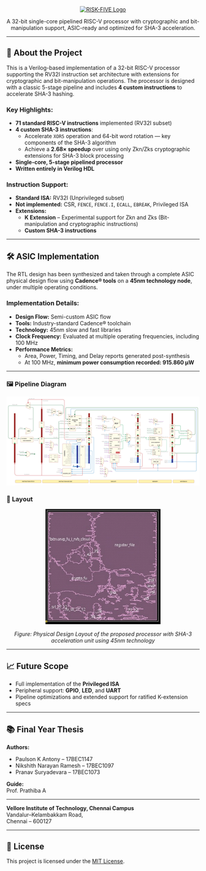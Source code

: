 <p align="center">
  <a href="https://github.com/paulsonkantony/risk-five/">
    <img src="images/logo.png" alt="RISK-FIVE Logo" width="256" height="80">
  </a>
</p>

<p align="center">
  A 32-bit single-core pipelined RISC-V processor with cryptographic and bit-manipulation support, ASIC-ready and optimized for SHA-3 acceleration.
</p>

---

## 🚀 About the Project

This is a Verilog-based implementation of a 32-bit RISC-V processor supporting the RV32I instruction set architecture with extensions for cryptographic and bit-manipulation operations. The processor is designed with a classic 5-stage pipeline and includes **4 custom instructions** to accelerate SHA-3 hashing.

### Key Highlights:
- **71 standard RISC-V instructions** implemented (RV32I subset)
- **4 custom SHA-3 instructions**:
  - Accelerate `XOR5` operation and 64-bit word rotation — key components of the SHA-3 algorithm
  - Achieve a **2.68× speedup** over using only Zkn/Zks cryptographic extensions for SHA-3 block processing
- **Single-core, 5-stage pipelined processor**
- **Written entirely in Verilog HDL**

### Instruction Support:
- **Standard ISA:** RV32I (Unprivileged subset)
- **Not implemented:** CSR, `FENCE`, `FENCE.I`, `ECALL`, `EBREAK`, Privileged ISA
- **Extensions:**
  - **K Extension** – Experimental support for Zkn and Zks (Bit-manipulation and cryptographic instructions)
  - **Custom SHA-3 instructions**

---

## 🛠️ ASIC Implementation

The RTL design has been synthesized and taken through a complete ASIC physical design flow using **Cadence® tools** on a **45nm technology node**, under multiple operating conditions.

### Implementation Details:
- **Design Flow:** Semi-custom ASIC flow  
- **Tools:** Industry-standard Cadence® toolchain  
- **Technology:** 45nm slow and fast libraries  
- **Clock Frequency:** Evaluated at multiple operating frequencies, including 100 MHz  
- **Performance Metrics:**
  - Area, Power, Timing, and Delay reports generated post-synthesis  
  - At 100 MHz, **minimum power consumption recorded: 915.860 μW**

---

### 🖼️ Pipeline Diagram

<p align="center">
  <img src="images/Pipeline_Datapath.png" alt="Pipeline Diagram">
</p>

### 🧿 Layout

<p align="center">
  <img src="images/Layout.png" alt="ASIC Layout from Cadence" width="300">
</p>

<p align="center">
  <em>Figure: Physical Design Layout of the proposed processor with SHA-3 acceleration unit using 45nm technology</em>
</p>

---

## 📈 Future Scope

- Full implementation of the **Privileged ISA**
- Peripheral support: **GPIO**, **LED**, and **UART**
- Pipeline optimizations and extended support for ratified K-extension specs

---

## 📚 Final Year Thesis

**Authors:**  
- Paulson K Antony – 17BEC1147  
- Nikshith Narayan Ramesh – 17BEC1097  
- Pranav Suryadevara – 17BEC1073  

**Guide:**  
Prof. Prathiba A

---

**Vellore Institute of Technology, Chennai Campus**  
Vandalur–Kelambakkam Road,  
Chennai – 600127

---

## 📄 License

This project is licensed under the [MIT License](LICENSE).
